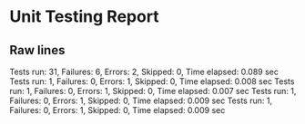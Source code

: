 # Unit Testing Report

## Raw lines
Tests run: 31, Failures: 6, Errors: 2, Skipped: 0, Time elapsed: 0.089 sec
Tests run: 1, Failures: 0, Errors: 1, Skipped: 0, Time elapsed: 0.008 sec
Tests run: 1, Failures: 0, Errors: 1, Skipped: 0, Time elapsed: 0.007 sec
Tests run: 1, Failures: 0, Errors: 1, Skipped: 0, Time elapsed: 0.009 sec
Tests run: 1, Failures: 0, Errors: 1, Skipped: 0, Time elapsed: 0.009 sec
